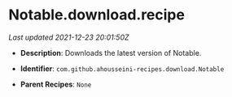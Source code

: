 # Notable.download.recipe

_Last updated 2021-12-23 20:01:50Z_

- **Description**: Downloads the latest version of Notable.

- **Identifier**: `com.github.ahousseini-recipes.download.Notable`

- **Parent Recipes**: `None`
